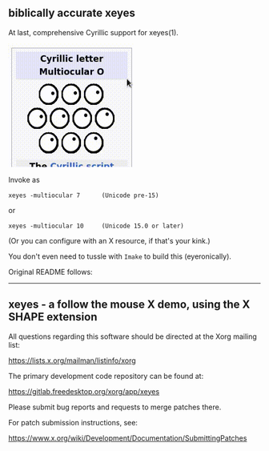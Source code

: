 biblically accurate xeyes
-------------------------

At last, comprehensive Cyrillic support for xeyes(1).

![(An array of ten eyes in a box labelled 'Cyrillic letter Multiocular O'. A mouse pointer moves past them and the eyes follow.)](x10.gif)

Invoke as 

    xeyes -multiocular 7      (Unicode pre-15)

or

    xeyes -multiocular 10     (Unicode 15.0 or later)

(Or you can configure with an X resource, if that's your kink.)

You don't even need to tussle with `Imake` to build this
(eyeronically).

Original README follows:

---

xeyes - a follow the mouse X demo, using the X SHAPE extension
--------------------------------------------------------------

All questions regarding this software should be directed at the
Xorg mailing list:

  https://lists.x.org/mailman/listinfo/xorg

The primary development code repository can be found at:

  https://gitlab.freedesktop.org/xorg/app/xeyes

Please submit bug reports and requests to merge patches there.

For patch submission instructions, see:

  https://www.x.org/wiki/Development/Documentation/SubmittingPatches

